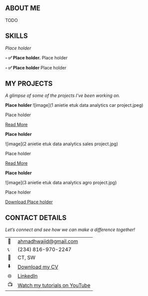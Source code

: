 <!--Section 1: Introduce your self-->
## ABOUT ME

TODO


<!--Mention your top/relevant skills here - core and soft skills-->
## SKILLS

*Place holder*

**- ✅ Place holder.**
Place holder 

**- ✅ Place holder**
Place holder


<!--Section 2: List 3-4 key projects-->
## MY PROJECTS

*A glimpse of some of the projects I've been working on.*

**Place holder**
![image](1 anietie etuk data analytics car project.jpeg)

Place holder


[Read More](www.google.com)

**Place holder**

![image](2 anietie etuk data analytics sales project.jpg)

Place holder 

[Read More](www.google.com)

**Place holder**

![image](3 anietie etuk data analytics agro project.jpg)

Place holder 

<a href="17 How to Present Data to Executives by Anietie Etuk.pdf">Download Place holder</a>


## CONTACT DETAILS

*Let’s connect and see how we can make a difference together!*
<table>
  <tbody>
    <tr>
      <td>📧</td>
      <td><a href="ahmadhwajid@gmail.com">ahmadhwajid@gmail.com</a></td>
    </tr>
    <tr>
      <td>📞</td>
      <td>(234) 816-970-2247</td>
    </tr>
    <tr>
      <td>📍</td>
      <td>CT, SW</td>
    </tr>
    <tr>
      <td>⬇️</td>
      <td><a href="https://etuk123456.github.io/portfolio1/docs/Profile.pdf">Download my CV</a></td>
    </tr>
    <tr>
      <td>🌐</td>
      <td><a href="https://www.linkedin.com/in/ahmadwajid/">LinkedIn</a></td>
    </tr>
    <tr>
      <td>📺</td>
      <td><a href="https://www.youtube.com/@LearnwithEtuk">Watch my tutorials on YouTube</a></td>
    </tr>
  </tbody>
</table>
